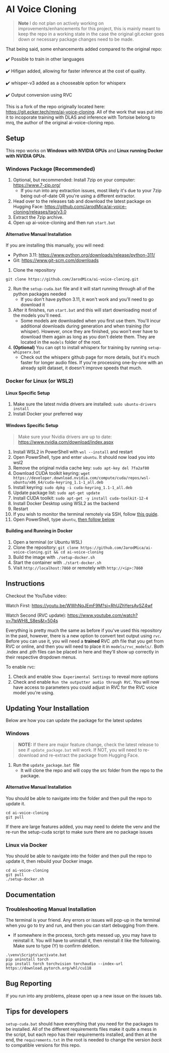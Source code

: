 # AI Voice Cloning

> **Note** I do not plan on actively working on improvements/enhancements for this project, this is mainly meant to keep the repo in a working state in the case the original git.ecker goes down or necessary package changes need to be made.

That being said, some enhancements added compared to the original repo:

:heavy_check_mark: Possible to train in other languages

:heavy_check_mark: Hifigan added, allowing for faster inference at the cost of quality.  

:heavy_check_mark: whisper-v3 added as a chooseable option for whisperx

:heavy_check_mark: Output conversion using RVC 

This is a fork of the repo originally located here: https://git.ecker.tech/mrq/ai-voice-cloning.  All of the work that was put into it to incoporate training with DLAS and inference with Tortoise belong to mrq, the author of the original ai-voice-cloning repo.  

## Setup
This repo works on **Windows with NVIDIA GPUs** and **Linux running Docker with NVIDIA GPUs**. 

### Windows Package (Recommended)
1. Optional, but recommended: Install 7zip on your computer: https://www.7-zip.org/
    - If you run into any extraction issues, most likely it's due to your 7zip being out-of-date OR you're using a different extractor.
2. Head over to the releases tab and download the latest package on Hugging Face: https://github.com/JarodMica/ai-voice-cloning/releases/tag/v3.0
3. Extract the 7zip archive.
4. Open up ai-voice-cloning and then run ```start.bat```

#### Alternative Manual Installation

If you are installing this manually, you will need:
- Python 3.11: https://www.python.org/downloads/release/python-311/
- Git: https://www.git-scm.com/downloads

1. Clone the repository
```
git clone https://github.com/JarodMica/ai-voice-cloning.git
```
2. Run the ```setup-cuda.bat``` file and it will start running through all of the python packages needed
    - If you don't have python 3.11, it won't work and you'll need to go download it
3. After it finishes, run ```start.bat``` and this will start downloading most of the models you'll need.
    - Some models are downloaded when you first use them.  You'll incur additional downloads during generation and when training (for whisper).  However, once they are finished, you won't ever have to download them again as long as you don't delete them.  They are located in the ```models``` folder of the root.
4. **(Optional)** You can opt to install whisperx for training by running ```setup-whipserx.bat```
    - Check out the whisperx github page for more details, but it's much faster for longer audio files.  If you're processing one-by-one with an already split dataset, it doesn't improve speeds that much.


### Docker for Linux (or WSL2)

#### Linux Specific Setup
1. Make sure the latest nvidia drivers are installed: `sudo ubuntu-drivers install`
2. Install Docker your preferred way

#### Windows Specific Setup
> Make sure your Nvidia drivers are up to date: https://www.nvidia.com/download/index.aspx
1. Install WSL2 in PowerShell with `wsl --install` and restart
2. Open PowerShell, type and enter ```ubuntu```.  It should now load you into wsl2
3. Remove the original nvidia cache key: `sudo apt-key del 7fa2af80`
4. Download CUDA toolkit keyring: `wget https://developer.download.nvidia.com/compute/cuda/repos/wsl-ubuntu/x86_64/cuda-keyring_1.1-1_all.deb`
5. Install keyring: `sudo dpkg -i cuda-keyring_1.1-1_all.deb`
6. Update package list: `sudo apt-get update`
7. Install CUDA toolkit: `sudo apt-get -y install cuda-toolkit-12-4`
8. Install Docker Desktop using WSL2 as the backend
9. Restart
10. If you wish to monitor the terminal remotely via SSH, follow [this guide](https://www.hanselman.com/blog/how-to-ssh-into-wsl2-on-windows-10-from-an-external-machine).
11. Open PowerShell, type ```ubuntu```, [then follow below](#building-and-running-in-docker)

#### Building and Running in Docker
1. Open a terminal (or Ubuntu WSL)
2. Clone the repository: `git clone https://github.com/JarodMica/ai-voice-cloning.git && cd ai-voice-cloning`
3. Build the image with `./setup-docker.sh`
4. Start the container with `./start-docker.sh`
5. Visit `http://localhost:7860` or remotely with `http://<ip>:7860`

## Instructions
Checkout the YouTube video:

Watch First: https://youtu.be/WWhNqJEmF9M?si=RhUZhYersAvSZ4wf

Watch Second (RVC update): https://www.youtube.com/watch?v=7tpWH8_S8es&t=504s

Everything is pretty much the same as before if you've used this repository in the past, however, there is a new option to convert text output using ```rvc```.  Before you can use it, you will need a **trained** RVC .pth file that you get from RVC or online, and then you will need to place it in ```models/rvc_models/```.  Both .index and .pth files can be placed in here and they'll show up correctly in their respective dropdown menus.

To enable rvc: 
1. Check and enable ```Show Experimental Settings``` to reveal more options
2. Check and enable ```Run the outputter audio through RVC```.
You will now have access to parameters you could adjust in RVC for the RVC voice model you're using.

## Updating Your Installation
Below are how you can update the package for the latest updates

### Windows
>**NOTE:** If there are major feature change, check the latest release to see if ```update_package.bat``` will work.  If NOT, you will need to re-download and re-extract the package from Hugging Face.
1. Run the `update_package.bat `file
    - It will clone the repo and will copy the src folder from the repo to the package.

#### Alternative Manual Installation
You should be able to navigate into the folder and then pull the repo to update it.
```
cd ai-voice-cloning
git pull
```
If there are large features added, you may need to delete the venv and the re-run the setup-cuda script to make sure there are no package issues

### Linux via Docker
You should be able to navigate into the folder and then pull the repo to update it, then rebuild your Docker image.
```
cd ai-voice-cloning
git pull
./setup-docker.sh
```

## Documentation

### Troubleshooting Manual Installation
The terminal is your friend.  Any errors or issues will pop-up in the terminal when you go to try and run, and then you can start debugging from there.
- If somewhere in the process, torch gets messed up, you may have to reinstall it.  You will have to uninstall it, then reinstall it like the following.  Make sure to type (Y) to confirm deletion.

```
.\venv\Scripts\activate.bat
pip uninstall torch
pip install torch torchvision torchaudio --index-url https://download.pytorch.org/whl/cu118
```

## Bug Reporting

If you run into any problems, please open up a new issue on the issues tab.

## Tips for developers
`setup-cuda.bat` should have everything that you need for the packages to be installed.  All of the different requirements files make it quite a mess in the script, but each repo has their requirements installed, and then at the end, the `requirements.txt` in the root is needed to change the version *back* to compatible versions for this repo.
